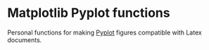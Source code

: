 # Matplotlib Pyplot functions

Personal functions for making [Pyplot](https://matplotlib.org/3.5.3/api/_as_gen/matplotlib.pyplot.html) figures compatible with Latex documents.

